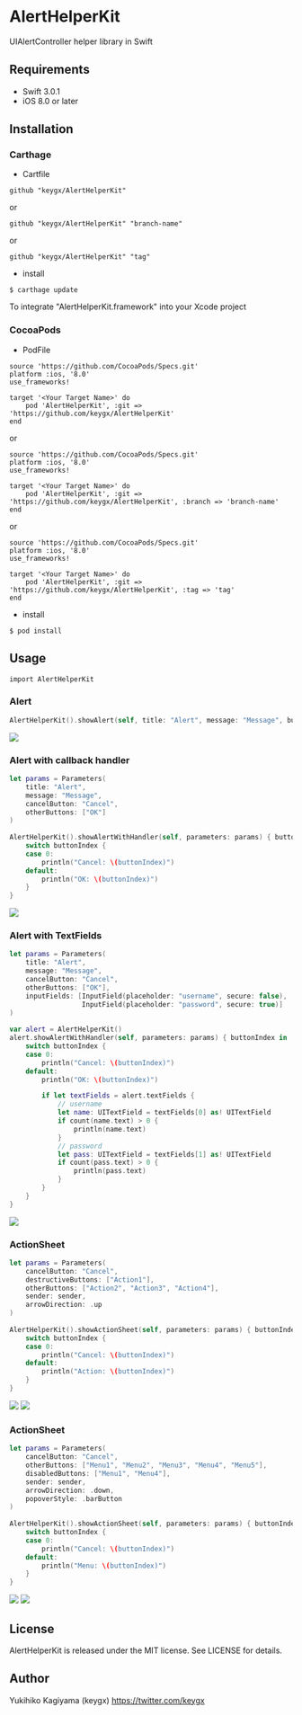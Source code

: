 # AlertHelperKit

UIAlertController helper library in Swift

## Requirements
- Swift 3.0.1
- iOS 8.0 or later

## Installation

### Carthage

* Cartfile

```Cartfile
github "keygx/AlertHelperKit"
```
or

```Cartfile
github "keygx/AlertHelperKit" "branch-name"
```
or

```Cartfile
github "keygx/AlertHelperKit" "tag"
```

* install

```
$ carthage update
```
To integrate "AlertHelperKit.framework" into your Xcode project

### CocoaPods

* PodFile

```PodFile
source 'https://github.com/CocoaPods/Specs.git'
platform :ios, '8.0'
use_frameworks!

target '<Your Target Name>' do
    pod 'AlertHelperKit', :git => 'https://github.com/keygx/AlertHelperKit'
end
```
or

```PodFile
source 'https://github.com/CocoaPods/Specs.git'
platform :ios, '8.0'
use_frameworks!

target '<Your Target Name>' do
    pod 'AlertHelperKit', :git => 'https://github.com/keygx/AlertHelperKit', :branch => 'branch-name'
end
```
or

```PodFile
source 'https://github.com/CocoaPods/Specs.git'
platform :ios, '8.0'
use_frameworks!

target '<Your Target Name>' do
    pod 'AlertHelperKit', :git => 'https://github.com/keygx/AlertHelperKit', :tag => 'tag'
end
```

* install

```
$ pod install
```

## Usage

```
import AlertHelperKit
```

### Alert

```ViewController.swift
AlertHelperKit().showAlert(self, title: "Alert", message: "Message", button: "OK")
```
![](images/Alert.png)


### Alert with callback handler

```ViewController.swift
let params = Parameters(
    title: "Alert",
    message: "Message",
    cancelButton: "Cancel",
    otherButtons: ["OK"]
)
    
AlertHelperKit().showAlertWithHandler(self, parameters: params) { buttonIndex in
    switch buttonIndex {
    case 0:
        println("Cancel: \(buttonIndex)")
    default:
        println("OK: \(buttonIndex)")
    }
}
```
![](images/AlertWithHandler.png)


### Alert with TextFields

```ViewController.swift
let params = Parameters(
    title: "Alert",
    message: "Message",
    cancelButton: "Cancel",
    otherButtons: ["OK"],
    inputFields: [InputField(placeholder: "username", secure: false),
                  InputField(placeholder: "password", secure: true)]
)
    
var alert = AlertHelperKit()
alert.showAlertWithHandler(self, parameters: params) { buttonIndex in
    switch buttonIndex {
    case 0:
        println("Cancel: \(buttonIndex)")
    default:
        println("OK: \(buttonIndex)")

        if let textFields = alert.textFields {
            // username
            let name: UITextField = textFields[0] as! UITextField
            if count(name.text) > 0 {
                println(name.text)
            }
            // password
            let pass: UITextField = textFields[1] as! UITextField
            if count(pass.text) > 0 {
                println(pass.text)
            }
        }
    }
}
```
![](images/AlertWithTextFields.png)


### ActionSheet

```ViewController.swift
let params = Parameters(
    cancelButton: "Cancel",
    destructiveButtons: ["Action1"],
    otherButtons: ["Action2", "Action3", "Action4"],
    sender: sender,
    arrowDirection: .up
)
    
AlertHelperKit().showActionSheet(self, parameters: params) { buttonIndex in
    switch buttonIndex {
    case 0:
        println("Cancel: \(buttonIndex)")
    default:
        println("Action: \(buttonIndex)")
    }
}
```
![](images/ActionSheet.png)
![](images/ActionSheet_iPad.png)


### ActionSheet

```ViewController.swift
let params = Parameters(
    cancelButton: "Cancel",
    otherButtons: ["Menu1", "Menu2", "Menu3", "Menu4", "Menu5"],
    disabledButtons: ["Menu1", "Menu4"],
    sender: sender,
    arrowDirection: .down,
    popoverStyle: .barButton
)
    
AlertHelperKit().showActionSheet(self, parameters: params) { buttonIndex in
    switch buttonIndex {
    case 0:
        println("Cancel: \(buttonIndex)")
    default:
        println("Menu: \(buttonIndex)")
    }
}
```
![](images/Menu.png)
![](images/Menu_iPad.png)

## License

AlertHelperKit is released under the MIT license. See LICENSE for details.

## Author

Yukihiko Kagiyama (keygx) <https://twitter.com/keygx>

